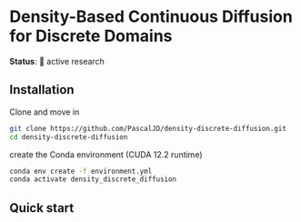 # Density-Based Continuous Diffusion for Discrete Domains

**Status**: 🚧 active research

## Installation

Clone and move in
```bash
git clone https://github.com/PascalJD/density-discrete-diffusion.git
cd density-discrete-diffusion
```

create the Conda environment (CUDA 12.2 runtime)
```bash
conda env create -f environment.yml
conda activate density_discrete_diffusion
```

## Quick start
